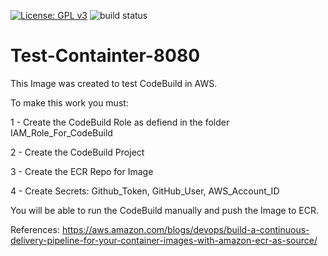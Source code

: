 [![License: GPL v3](https://img.shields.io/badge/License-GPLv3-blue.svg)](https://www.gnu.org/licenses/gpl-3.0)   ![build status](https://codebuild.ca-central-1.amazonaws.com/badges?uuid=eyJlbmNyeXB0ZWREYXRhIjoiUHZtSUI2M3h0YjdBWlFLbUtGam9MK1JVNE1aTWdhcS8yNjVTTTJKWjYwaUdvTlVqa0kvRHlRNzI5ejZlN3ZNVHc5Z2dSUThVbmowaXpJcldxMEo0UkpzPSIsIml2UGFyYW1ldGVyU3BlYyI6Ikd5UUhaYWQvVndGbmJjKzUiLCJtYXRlcmlhbFNldFNlcmlhbCI6MX0%3D&branch=main)


# Test-Containter-8080

This Image was created to test CodeBuild in AWS. 

To make this work you must: 

1 - Create the CodeBuild Role as defiend in the folder IAM_Role_For_CodeBuild

2 - Create the CodeBuild Project 

3 - Create the ECR Repo for Image

4 - Create Secrets: Github_Token, GitHub_User, AWS_Account_ID

You will be able to run the CodeBuild manually and push the Image to ECR. 


References:
https://aws.amazon.com/blogs/devops/build-a-continuous-delivery-pipeline-for-your-container-images-with-amazon-ecr-as-source/


